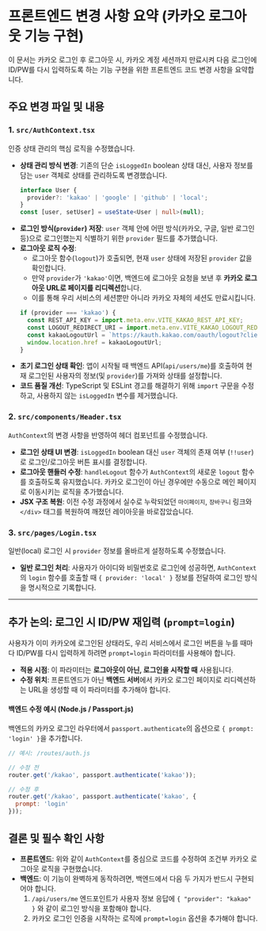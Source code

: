 # 프론트엔드 변경 사항 요약 (카카오 로그아웃 기능 구현)

이 문서는 카카오 로그인 후 로그아웃 시, 카카오 계정 세션까지 만료시켜 다음 로그인에 ID/PW를 다시 입력하도록 하는 기능 구현을 위한 프론트엔드 코드 변경 사항을 요약합니다.

## 주요 변경 파일 및 내용

### 1. `src/AuthContext.tsx`

인증 상태 관리의 핵심 로직을 수정했습니다.

- **상태 관리 방식 변경**: 기존의 단순 `isLoggedIn` boolean 상태 대신, 사용자 정보를 담는 `user` 객체로 상태를 관리하도록 변경했습니다.
  ```typescript
  interface User {
    provider?: 'kakao' | 'google' | 'github' | 'local';
  }
  const [user, setUser] = useState<User | null>(null);
  ```
- **로그인 방식(`provider`) 저장**: `user` 객체 안에 어떤 방식(카카오, 구글, 일반 로그인 등)으로 로그인했는지 식별하기 위한 `provider` 필드를 추가했습니다.
- **로그아웃 로직 수정**:
  - 로그아웃 함수(`logout`)가 호출되면, 현재 `user` 상태에 저장된 `provider` 값을 확인합니다.
  - 만약 `provider`가 `'kakao'`이면, 백엔드에 로그아웃 요청을 보낸 후 **카카오 로그아웃 URL로 페이지를 리디렉션**합니다.
  - 이를 통해 우리 서비스의 세션뿐만 아니라 카카오 자체의 세션도 만료시킵니다.
  ```javascript
  if (provider === 'kakao') {
    const REST_API_KEY = import.meta.env.VITE_KAKAO_REST_API_KEY;
    const LOGOUT_REDIRECT_URI = import.meta.env.VITE_KAKAO_LOGOUT_REDIRECT_URI;
    const kakaoLogoutUrl = `https://kauth.kakao.com/oauth/logout?client_id=${REST_API_KEY}&logout_redirect_uri=${LOGOUT_REDIRECT_URI}`;
    window.location.href = kakaoLogoutUrl;
  }
  ```
- **초기 로그인 상태 확인**: 앱이 시작될 때 백엔드 API(`api/users/me`)를 호출하여 현재 로그인된 사용자의 정보(및 `provider`)를 가져와 상태를 설정합니다.
- **코드 품질 개선**: TypeScript 및 ESLint 경고를 해결하기 위해 `import` 구문을 수정하고, 사용하지 않는 `isLoggedIn` 변수를 제거했습니다.

### 2. `src/components/Header.tsx`

`AuthContext`의 변경 사항을 반영하여 헤더 컴포넌트를 수정했습니다.

- **로그인 상태 UI 변경**: `isLoggedIn` boolean 대신 `user` 객체의 존재 여부 (`!!user`)로 로그인/로그아웃 버튼 표시를 결정합니다.
- **로그아웃 핸들러 수정**: `handleLogout` 함수가 `AuthContext`의 새로운 `logout` 함수를 호출하도록 유지했습니다. 카카오 로그인이 아닌 경우에만 수동으로 메인 페이지로 이동시키는 로직을 추가했습니다.
- **JSX 구조 복원**: 이전 수정 과정에서 실수로 누락되었던 `마이페이지`, `장바구니` 링크와 `</div>` 태그를 복원하여 깨졌던 레이아웃을 바로잡았습니다.

### 3. `src/pages/Login.tsx`

일반(local) 로그인 시 `provider` 정보를 올바르게 설정하도록 수정했습니다.

- **일반 로그인 처리**: 사용자가 아이디와 비밀번호로 로그인에 성공하면, `AuthContext`의 `login` 함수를 호출할 때 `{ provider: 'local' }` 정보를 전달하여 로그인 방식을 명시적으로 기록합니다.

---

## 추가 논의: 로그인 시 ID/PW 재입력 (`prompt=login`)

사용자가 이미 카카오에 로그인된 상태라도, 우리 서비스에서 로그인 버튼을 누를 때마다 ID/PW를 다시 입력하게 하려면 `prompt=login` 파라미터를 사용해야 합니다.

- **적용 시점**: 이 파라미터는 **로그아웃이 아닌, 로그인을 시작할 때** 사용됩니다.
- **수정 위치**: 프론트엔드가 아닌 **백엔드 서버**에서 카카오 로그인 페이지로 리디렉션하는 URL을 생성할 때 이 파라미터를 추가해야 합니다.

#### 백엔드 수정 예시 (Node.js / Passport.js)

백엔드의 카카오 로그인 라우터에서 `passport.authenticate`의 옵션으로 `{ prompt: 'login' }`을 추가합니다.

```javascript
// 예시: /routes/auth.js

// 수정 전
router.get('/kakao', passport.authenticate('kakao'));

// 수정 후
router.get('/kakao', passport.authenticate('kakao', {
  prompt: 'login'
}));
```

## 결론 및 필수 확인 사항

- **프론트엔드**: 위와 같이 `AuthContext`를 중심으로 코드를 수정하여 조건부 카카오 로그아웃 로직을 구현했습니다.
- **백엔드**: 이 기능이 완벽하게 동작하려면, 백엔드에서 다음 두 가지가 반드시 구현되어야 합니다.
  1. `/api/users/me` 엔드포인트가 사용자 정보 응답에 `{ "provider": "kakao" }` 와 같이 로그인 방식을 포함해야 합니다.
  2. 카카오 로그인 인증을 시작하는 로직에 `prompt=login` 옵션을 추가해야 합니다.
